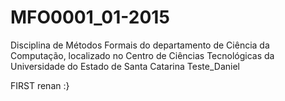 # MFO0001_01-2015
Disciplina de Métodos Formais do departamento de Ciência da Computação, localizado no Centro de Ciências Tecnológicas da Universidade do Estado de Santa Catarina
Teste_Daniel


FIRST renan :}
